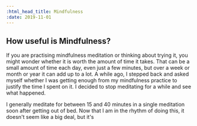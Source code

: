 ```yaml
---
:html_head_title: Mindfulness
:date: 2019-11-01
---
```

## How useful is Mindfulness?

If you are practising mindfulness meditation or thinking about trying it, you might wonder whether it is worth the amount of time it takes. That can be a small amount of time each day, even just a few minutes, but over a week or month or year it can add up to a lot. A while ago, I stepped back and asked myself whether I was getting enough from my mindfulness practice to justify the time I spent on it. I decided to stop meditating for a while and see what happened.

I generally meditate for between 15 and 40 minutes in a single meditation soon after getting out of bed. Now that I am in the rhythm of doing this, it doesn't seem like a big deal, but it's
